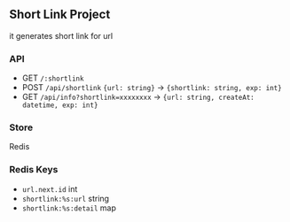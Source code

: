 ## Short Link Project

it generates short link for url

### API

- GET  `/:shortlink`
- POST `/api/shortlink` `{url: string}` -> `{shortlink: string, exp: int}`
- GET `/api/info?shortlink=xxxxxxxx` -> `{url: string, createAt: datetime, exp: int}`

### Store

Redis

### Redis Keys

- `url.next.id` int
- `shortlink:%s:url` string
- `shortlink:%s:detail` map